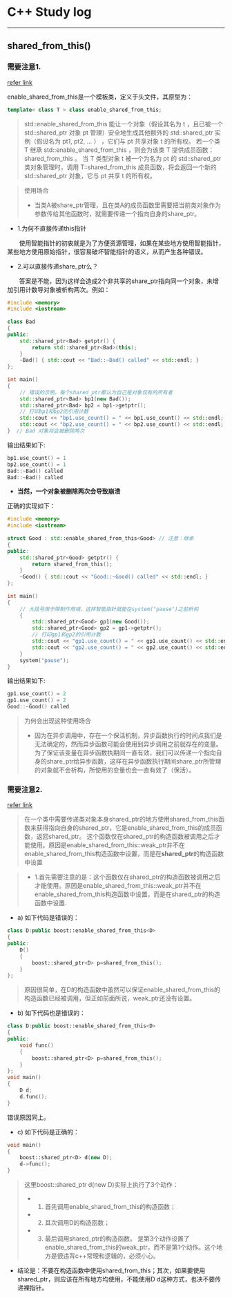 # C++ Study log
---

## shared_from_this()

### 需要注意1.
[refer link](https://blog.csdn.net/caoshangpa/article/details/79392878)

enable_shared_from_this是一个模板类，定义于头文件<memory>，其原型为：

```c++
template< class T > class enable_shared_from_this;
```
> std::enable_shared_from_this 能让一个对象（假设其名为 t ，且已被一个 std::shared_ptr 对象 pt 管理）安全地生成其他额外的 std::shared_ptr 实例（假设名为 pt1, pt2, ... ） ，它们与 pt 共享对象 t 的所有权。
> 若一个类 T 继承 std::enable_shared_from_this<T> ，则会为该类 T 提供成员函数： shared_from_this 。 当 T 类型对象 t 被一个为名为 pt 的 std::shared_ptr<T> 类对象管理时，调用 T::shared_from_this 成员函数，将会返回一个新的 std::shared_ptr<T> 对象，它与 pt 共享 t 的所有权。

> 使用场合
>* 当类A被share_ptr管理，且在类A的成员函数里需要把当前类对象作为参数传给其他函数时，就需要传递一个指向自身的share_ptr。

* 1.为何不直接传递this指针

       使用智能指针的初衷就是为了方便资源管理，如果在某些地方使用智能指针，某些地方使用原始指针，很容易破坏智能指针的语义，从而产生各种错误。

* 2.可以直接传递share_ptr<this>么？

       答案是不能，因为这样会造成2个非共享的share_ptr指向同一个对象，未增加引用计数导对象被析构两次。例如：

```c++
#include <memory>
#include <iostream>
 
class Bad
{
public:
	std::shared_ptr<Bad> getptr() {
		return std::shared_ptr<Bad>(this);
	}
	~Bad() { std::cout << "Bad::~Bad() called" << std::endl; }
};
 
int main()
{
	// 错误的示例，每个shared_ptr都认为自己是对象仅有的所有者
	std::shared_ptr<Bad> bp1(new Bad());
	std::shared_ptr<Bad> bp2 = bp1->getptr();
	// 打印bp1和bp2的引用计数
	std::cout << "bp1.use_count() = " << bp1.use_count() << std::endl;
	std::cout << "bp2.use_count() = " << bp2.use_count() << std::endl;
}  // Bad 对象将会被删除两次
```
输出结果如下:
```c++
bp1.use_count() = 1
bp2.use_count() = 1
Bad::~Bad() called
Bad::~Bad() called
```
* **当然，一个对象被删除两次会导致崩溃**

正确的实现如下：
```c++
#include <memory>
#include <iostream>
 
struct Good : std::enable_shared_from_this<Good> // 注意：继承
{
public:
	std::shared_ptr<Good> getptr() {
		return shared_from_this();
	}
	~Good() { std::cout << "Good::~Good() called" << std::endl; }
};
 
int main()
{
	// 大括号用于限制作用域，这样智能指针就能在system("pause")之前析构
	{
		std::shared_ptr<Good> gp1(new Good());
		std::shared_ptr<Good> gp2 = gp1->getptr();
		// 打印gp1和gp2的引用计数
		std::cout << "gp1.use_count() = " << gp1.use_count() << std::endl;
		std::cout << "gp2.use_count() = " << gp2.use_count() << std::endl;
	}
	system("pause");
} 
```
输出结果如下:
```c++
gp1.use_count() = 2
gp1.use_count() = 2
Good::~Good() called
```
> 为何会出现这种使用场合
>* 因为在异步调用中，存在一个保活机制，异步函数执行的时间点我们是无法确定的，然而异步函数可能会使用到异步调用之前就存在的变量。为了保证该变量在异步函数执期间一直有效，我们可以传递一个指向自身的share_ptr给异步函数，这样在异步函数执行期间share_ptr所管理的对象就不会析构，所使用的变量也会一直有效了（保活）。

### 需要注意2.
[refer link](https://blog.csdn.net/google0802/article/details/52175718)

> 在一个类中需要传递类对象本身shared_ptr的地方使用shared_from_this函数来获得指向自身的shared_ptr，它是enable_shared_from_this的成员函数，返回shared_ptr。
> 这个函数仅在shared_ptr的构造函数被调用之后才能使用。原因是enable_shared_from_this::weak_ptr并不在enable_shared_from_this构造函数中设置，而是在**shared_ptr**的构造函数中设置 

>* 1.首先需要注意的是：这个函数仅在shared_ptr<T>的构造函数被调用之后才能使用。原因是enable_shared_from_this::weak_ptr并不在enable_shared_from_this<T>构造函数中设置，而是在shared_ptr<T>的构造函数中设置.

* a) 如下代码是错误的：
```c++
class D:public boost::enable_shared_from_this<D>
{
public:
    D()
    {
        boost::shared_ptr<D> p=shared_from_this();
    }
};
```

> 原因很简单，在D的构造函数中虽然可以保证enable_shared_from_this<D>的构造函数已经被调用，但正如前面所说，weak_ptr还没有设置。 

* b) 如下代码也是错误的：
```c++
class D:public boost::enable_shared_from_this<D>
{
public:
    void func()
    {
        boost::shared_ptr<D> p=shared_from_this();
    }
};
void main()
{
    D d;
    d.func();
}
```
错误原因同上。 
* c) 如下代码是正确的：
```c++
void main()
{
    boost::shared_ptr<D> d(new D);
    d->func();
}
```
> 这里boost::shared_ptr<D> d(new D)实际上执行了3个动作：
>* 1. 首先调用enable_shared_from_this<D>的构造函数；
>* 2. 其次调用D的构造函数；
>* 3. 最后调用shared_ptr<D>的构造函数。
是第3个动作设置了enable_shared_from_this<D>的weak_ptr，而不是第1个动作。这个地方是很违背c++常理和逻辑的，必须小心。 

* 结论是：不要在构造函数中使用shared_from_this；其次，如果要使用shared_ptr，则应该在所有地方均使用，不能使用D d这种方式，也决不要传递裸指针。 

